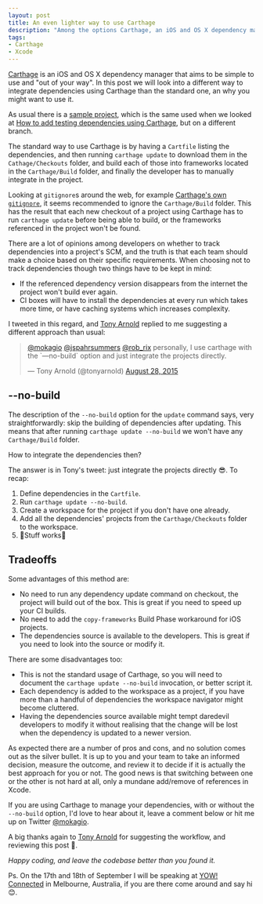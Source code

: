 ```yaml
---
layout: post
title: An even lighter way to use Carthage
description: "Among the options Carthage, an iOS and OS X dependency manager, provides there is the --no-build one. Using this we can integrate dependencies in the form of Xcode projects rather than frameworks, keeping the repository slimmer and the CI time low. This approach is lighter than than the usual way to work with Carthage, but comes with some disadvantages too."
tags:
- Carthage
- Xcode
---
```


[Carthage](https://github.com/Carthage/Carthage) is an iOS and OS X dependency manager that aims to be simple to use and "out of your way". In this post we will look into a different way to integrate dependencies using Carthage than the standard one, an why you might want to use it.

As usual there is a [sample project](https://github.com/mokacoding/Quick-Nimble-Carthage-Setup/tree/no-build), which is the same used when we looked at [How to add testing dependencies using Carthage](https://www.mokacoding.com/blog/setting-up-testing-libraries-with-carthage-xcode7), but on a different branch.

The standard way to use Carthage is by having a `Cartfile` listing the dependencies, and then running `carthage update` to download them in the `Cathage/Checkouts` folder, and build each of those into frameworks located in the `Carthage/Build` folder, and finally the developer has to manually integrate in the project.

Looking at `gitignore`s around the web, for example [Carthage's own `gitignore`](https://github.com/Carthage/Carthage/blob/master/.gitignore), it seems recommended to ignore the `Carthage/Build` folder. This has the result that each new checkout of a project using Carthage has to run `carthage update` before being able to build, or the frameworks referenced in the project won't be found.

There are a lot of opinions among developers on whether to track dependencies into a project's SCM, and the truth is that each team should make a choice based on their specific requirements. When choosing not to track dependencies though two things have to be kept in mind:

* If the referenced dependency version disappears from the internet the project won't build ever again.
* CI boxes will have to install the dependencies at every run which takes more time, or have caching systems which increases complexity.

I tweeted in this regard, and [Tony Arnold](https://twitter.com/tonyarnold) replied to me suggesting a different approach than usual:

<blockquote class="twitter-tweet" lang="en"><p lang="en" dir="ltr"><a href="https://twitter.com/mokagio">@mokagio</a> <a href="https://twitter.com/jspahrsummers">@jspahrsummers</a> <a href="https://twitter.com/rob_rix">@rob_rix</a> personally, I use carthage with the `—no-build` option and just integrate the projects directly.</p>&mdash; Tony Arnold (@tonyarnold) <a href="https://twitter.com/tonyarnold/status/637118291585056768">August 28, 2015</a></blockquote>
 <script async src="//platform.twitter.com/widgets.js" charset="utf-8"></script>

## --no-build

The description of the `--no-build` option for the `update` command says, very straightforwardly: skip the building of dependencies after updating. This means that after running `carthage update --no-build` we won't have any `Carthage/Build` folder.

How to integrate the dependencies then?

The answer is in Tony's tweet: just integrate the projects directly 😎. To recap:

1. Define dependencies in the `Cartfile`.
2. Run `carthage update --no-build`.
3. Create a workspace for the project if you don't have one already.
4. Add all the dependencies' projects from the `Carthage/Checkouts` folder to the workspace.
5. 🎉Stuff works🎉

## Tradeoffs

Some advantages of this method are:

* No need to run any dependency update command on checkout, the project will build out of the box. This is great if you need to speed up your CI builds.
* No need to add the `copy-frameworks` Build Phase workaround for iOS projects.
* The dependencies source is available to the developers. This is great if you need to look into the source or modify it.

There are some disadvantages too:

* This is not the standard usage of Carthage, so you will need to document the `carthage update --no-build` invocation, or better script it.
* Each dependency is added to the workspace as a project, if you have more than a handful of dependencies the workspace navigator might become cluttered.
* Having the dependencies source available might tempt daredevil developers to modify it without realising that the change will be lost when the dependency is updated to a newer version.

As expected there are a number of pros and cons, and no solution comes out as the silver bullet. It is up to you and your team to take an informed decision, measure the outcome, and review it to decide if it is actually the best approach for you or not. The good news is that switching between one or the other is not hard at all, only a mundane add/remove of references in Xcode.

If you are using Carthage to manage your dependencies, with or without the `--no-build` option, I'd love to hear about it, leave a comment below or hit me up on Twitter [@mokagio](https://twitter.com/mokagio).

A big thanks again to [Tony Arnold](https://twitter.com/tonyarnold) for suggesting the workflow, and reviewing this post 👏.

_Happy coding, and leave the codebase better than you found it._

Ps. On the 17th and 18th of September I will be speaking at [YOW! Connected](http://connected.yowconference.com.au) in Melbourne, Australia, if you are there come around and say hi 😊.
